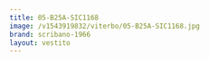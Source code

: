 ```yaml
---
title: 05-B25A-SIC1168
image: /v1543919832/viterbo/05-B25A-SIC1168.jpg
brand: scribano-1966
layout: vestito
---
```

